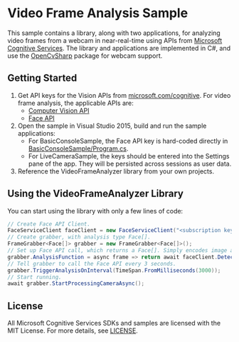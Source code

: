 # Video Frame Analysis Sample

This sample contains a library, along with two applications, for analyzing video frames from a webcam in near-real-time using APIs from [Microsoft Cognitive Services][]. The library and applications are implemented in C#, and use the [OpenCvSharp][] package for webcam support. 

[Microsoft Cognitive Services]: https://www.microsoft.com/cognitive-services
[OpenCvSharp]:                  https://github.com/shimat/opencvsharp

## Getting Started

1. Get API keys for the Vision APIs from [microsoft.com/cognitive][Sign-Up]. For video frame analysis, the applicable APIs are:
    - [Computer Vision API][]
    - [Face API][]
2. Open the sample in Visual Studio 2015, build and run the sample applications:
    - For BasicConsoleSample, the Face API key is hard-coded directly in [BasicConsoleSample/Program.cs](Windows/BasicConsoleSample/Program.cs).
    - For LiveCameraSample, the keys should be entered into the Settings pane of the app. They will be persisted across sessions as user data.
3. Reference the VideoFrameAnalyzer library from your own projects.

[Sign-Up]:             https://www.microsoft.com/cognitive-services/en-us/sign-up
[Computer Vision API]: https://www.microsoft.com/cognitive-services/en-us/computer-vision-api
[Face API]:            https://www.microsoft.com/cognitive-services/en-us/face-api

## Using the VideoFrameAnalyzer Library

You can start using the library with only a few lines of code:
```csharp
// Create Face API Client. 
FaceServiceClient faceClient = new FaceServiceClient("<subscription key>","<api root>");
// Create grabber, with analysis type Face[]. 
FrameGrabber<Face[]> grabber = new FrameGrabber<Face[]>();
// Set up Face API call, which returns a Face[]. Simply encodes image and submits to Face API. 
grabber.AnalysisFunction = async frame => return await faceClient.DetectAsync(frame.Image.ToMemoryStream(".jpg"));
// Tell grabber to call the Face API every 3 seconds. 
grabber.TriggerAnalysisOnInterval(TimeSpan.FromMilliseconds(3000));
// Start running. 
await grabber.StartProcessingCameraAsync();
```


## License

All Microsoft Cognitive Services SDKs and samples are licensed with the MIT License. For more details, see [LICENSE](LICENSE.md).

